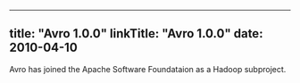 
---
title: "Avro 1.0.0"
linkTitle: "Avro 1.0.0"
date: 2010-04-10
---

Avro has joined the Apache Software Foundataion as a Hadoop subproject.
